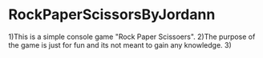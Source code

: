 # RockPaperScissorsByJordann
1)This is a simple console game "Rock Paper Scissoers".
2)The purpose of the game is just for fun and its not meant to gain any knowledge.
3)
